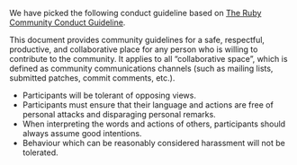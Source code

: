 We have picked the following conduct guideline based on [The Ruby Community Conduct Guideline](https://www.ruby-lang.org/en/conduct/).

This document provides community guidelines for a safe, respectful, productive, and collaborative place for any person who is willing to contribute to the community. It applies to all “collaborative space”, which is defined as community communications channels (such as mailing lists, submitted patches, commit comments, etc.).

- Participants will be tolerant of opposing views.
- Participants must ensure that their language and actions are free of personal attacks and disparaging personal remarks.
- When interpreting the words and actions of others, participants should always assume good intentions.
- Behaviour which can be reasonably considered harassment will not be tolerated.
